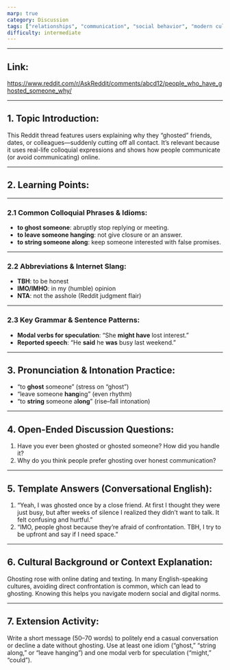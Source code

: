 ```yaml
---
marp: true
category: Discussion
tags: ["relationships", "communication", "social behavior", "modern culture"]
difficulty: intermediate
---
```


---

## Link:
https://www.reddit.com/r/AskReddit/comments/abcd12/people_who_have_ghosted_someone_why/

---
## 1. Topic Introduction:
This Reddit thread features users explaining why they “ghosted” friends, dates, or colleagues—suddenly cutting off all contact. It’s relevant because it uses real-life colloquial expressions and shows how people communicate (or avoid communicating) online.

---
## 2. Learning Points:

---

### 2.1 Common Colloquial Phrases & Idioms:
- **to ghost someone**: abruptly stop replying or meeting.
- **to leave someone hanging**: not give closure or an answer.
- **to string someone along**: keep someone interested with false promises.

---

### 2.2 Abbreviations & Internet Slang:
- **TBH**: to be honest
- **IMO/IMHO**: in my (humble) opinion
- **NTA**: not the asshole (Reddit judgment flair)

---

### 2.3 Key Grammar & Sentence Patterns:
- **Modal verbs for speculation**:
“She **might have** lost interest.”
- **Reported speech**:
“He **said** he **was** busy last weekend.”

---
## 3. Pronunciation & Intonation Practice:

- “to **ghost** someone” (stress on “ghost”)
- “leave someone **hang**ing” (even rhythm)
- “to **string** someone a**long**” (rise–fall intonation)
---
## 4. Open-Ended Discussion Questions:
1. Have you ever been ghosted or ghosted someone? How did you handle it?
2. Why do you think people prefer ghosting over honest communication?

---
## 5. Template Answers (Conversational English):
1. “Yeah, I was ghosted once by a close friend. At first I thought they were just busy, but after weeks of silence I realized they didn’t want to talk. It felt confusing and hurtful.”
2. “IMO, people ghost because they’re afraid of confrontation. TBH, I try to be upfront and say if I need space.”

---
## 6. Cultural Background or Context Explanation:
Ghosting rose with online dating and texting. In many English-speaking cultures, avoiding direct confrontation is common, which can lead to ghosting. Knowing this helps you navigate modern social and digital norms.

---
## 7. Extension Activity:
Write a short message (50–70 words) to politely end a casual conversation or decline a date without ghosting. Use at least one idiom (“ghost,” “string along,” or “leave hanging”) and one modal verb for speculation (“might,” “could”).